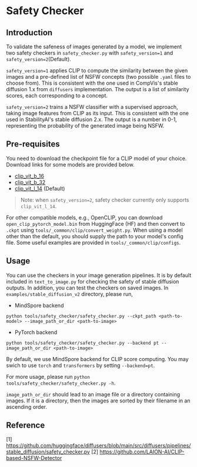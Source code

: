 # Safety Checker

## Introduction
To validate the safeness of images generated by a model, we implement two safety checkers in `safety_checker.py` with `safety_version=1` and `safety_version=2`(Default).

`safety_version=1` applies CLIP to compute the similarity between the given images and a pre-defined list of NSFW concepts (two possible `.yaml` files to choose from). This is consistent with the one used in CompVis's stable diffusion 1.x from `diffusers` implementation. The output is a list of similarity scores, each corresponding to a concept.

`safety_version=2` trains a NSFW classifier with a supervised approach, taking image features from CLIP as its input. This is consistent with the one used in StabilityAI's stable diffusion 2.x. The output is a number in 0-1, representing the probability of the generated image being NSFW.

## Pre-requisites
You need to download the checkpoint file for a CLIP model of your choice. Download links for some models are provided below.

- [clip_vit_b_16](https://ascend-repo-modelzoo.obs.cn-east-2.myhuaweicloud.com/MindFormers/clip/clip_vit_b_16.ckpt)
- [clip_vit_b_32](https://ascend-repo-modelzoo.obs.cn-east-2.myhuaweicloud.com/XFormer_for_mindspore/clip/clip_vit_b_32.ckpt)
- [clip_vit_l_14](https://ascend-repo-modelzoo.obs.cn-east-2.myhuaweicloud.com/MindFormers/clip/clip_vit_l_14.ckpt) (Default)
> Note: when `safety_version=2`, safety checker currently only supports `clip_vit_l_14`.

For other compatible models, e.g., OpenCLIP, you can download `open_clip_pytorch_model.bin` from HuggingFace (HF) and then convert to `.ckpt` using `tools/_common/clip/convert_weight.py`. When using a model other than the default, you should supply the path to your model's config file. Some useful examples are provided in `tools/_common/clip/configs`.


## Usage
You can use the checkers in your image generation pipelines. It is by default included in `text_to_image.py` for checking the safety of stable diffusion outputs. In addition, you can test the checkers on saved images. In `examples/stable_diffusion_v2` directory, please run,

- MindSpore backend
```
python tools/safety_checker/safety_checker.py --ckpt_path <path-to-model> --image_path_or_dir <path-to-image>
```
- PyTorch backend
```
python tools/safety_checker/safety_checker.py --backend pt --image_path_or_dir <path-to-image>
```
By default, we use MindSpore backend for CLIP score computing. You may swich to use `torch` and `transformers` by setting `--backend=pt`.

For more usage, please run `python tools/safety_checker/safety_checker.py -h`.

`image_path_or_dir` should lead to an image file or a directory containing images. If it is a directory, then the images are sorted by their filename in an ascending order.

## Reference

[1] https://github.com/huggingface/diffusers/blob/main/src/diffusers/pipelines/stable_diffusion/safety_checker.py
[2] https://github.com/LAION-AI/CLIP-based-NSFW-Detector
